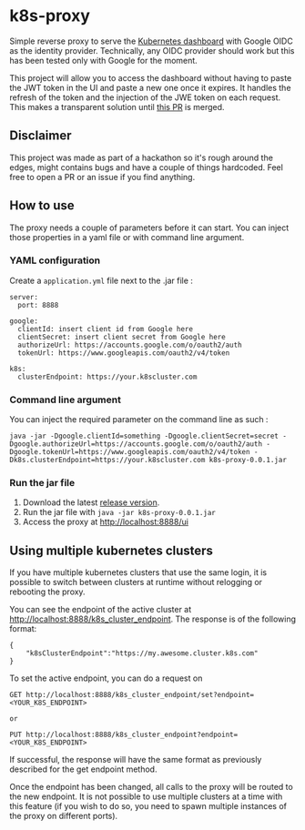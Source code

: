 # k8s-proxy
Simple reverse proxy to serve the [Kubernetes dashboard](https://github.com/kubernetes/dashboard) with Google OIDC as the identity provider. Technically, any OIDC provider should work but this has been tested only with Google for the moment. 

This project will allow you to access the dashboard without having to paste the JWT token in the UI and paste a new one once it expires. It handles the refresh of the token and the injection of the JWE token on each request. This makes a transparent solution until [this PR](https://github.com/kubernetes/kubernetes/pull/29714) is merged.


## Disclaimer
This project was made as part of a hackathon so it's rough around the edges, might contains bugs and have a couple of things hardcoded. Feel free to open a PR or an issue if you find anything.

## How to use
The proxy needs a couple of parameters before it can start. You can inject those properties in a yaml file or with command line argument.

### YAML configuration
Create a `application.yml` file next to the .jar file : 
```
server:
  port: 8888

google: 
  clientId: insert client id from Google here
  clientSecret: insert client secret from Google here
  authorizeUrl: https://accounts.google.com/o/oauth2/auth
  tokenUrl: https://www.googleapis.com/oauth2/v4/token
  
k8s:
  clusterEndpoint: https://your.k8scluster.com
```

### Command line argument
You can inject the required parameter on the command line as such : 
```
java -jar -Dgoogle.clientId=something -Dgoogle.clientSecret=secret -Dgoogle.authorizeUrl=https://accounts.google.com/o/oauth2/auth -Dgoogle.tokenUrl=https://www.googleapis.com/oauth2/v4/token -Dk8s.clusterEndpoint=https://your.k8scluster.com k8s-proxy-0.0.1.jar
```

### Run the jar file

1. Download the latest [release version](https://github.com/coveo/k8s-proxy/releases). 
1. Run the jar file with `java -jar k8s-proxy-0.0.1.jar`
1. Access the proxy at [http://localhost:8888/ui](http://localhost:8888/ui)

## Using multiple kubernetes clusters
If you have multiple kubernetes clusters that use the same login, it is possible to switch between clusters at runtime without relogging or rebooting the proxy.

You can see the endpoint of the active cluster at [http://localhost:8888/k8s_cluster_endpoint](http://localhost:8888/k8s_cluster_endpoint). The response is of the following format:
```
{
    "k8sClusterEndpoint":"https://my.awesome.cluster.k8s.com"
}
```

To set the active endpoint, you can do a request on 
```
GET http://localhost:8888/k8s_cluster_endpoint/set?endpoint=<YOUR_K8S_ENDPOINT>

or

PUT http://localhost:8888/k8s_cluster_endpoint?endpoint=<YOUR_K8S_ENDPOINT>
```


If successful, the response will have the same format as previously described for the get endpoint method.

Once the endpoint has been changed, all calls to the proxy will be routed to the new endpoint. It is not possible to use multiple clusters at a time with this feature (if you wish to do so, you need to spawn multiple instances of the proxy on different ports).